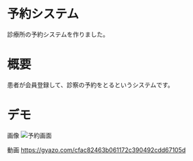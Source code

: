 # 予約システム
診療所の予約システムを作りました。

# 概要
患者が会員登録して、診察の予約をとるというシステムです。

# デモ
画像
![予約画面](https://user-images.githubusercontent.com/61407102/93898075-c9402000-fd2d-11ea-8391-cd84bb7ae7d2.gif)

動画
https://gyazo.com/cfac82463b061172c390492cdd67105d
